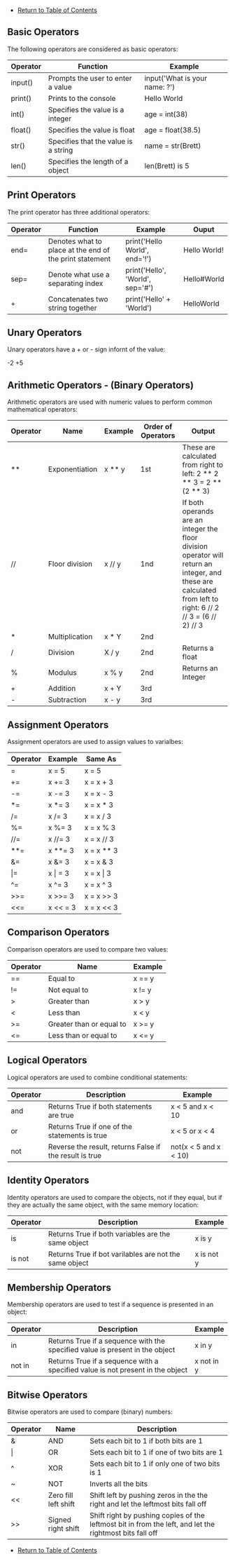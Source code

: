 - [Return to Table of Contents](/../../)  

## Basic Operators

The following operators are considered as basic operators:

| Operator | Function | Example |
| -------- | ---- | ------- |
| input() | Prompts the user to enter a value | input('What is your name: ?') |
| print() | Prints to the console | Hello World |
| int() | Specifies the value is a integer | age = int(38) |
| float() | Specifies the value is float | age = float(38.5) |
| str() | Specifies that the value is a string | name = str(Brett) |
| len() | Specifies the length of a object | len(Brett) is 5 |

## Print Operators

The print operator has three additional operators:

| Operator | Function | Example | Ouput |
| -------- | ---- | ------- | ----- |
| end= | Denotes what to place at the end of the print statement | print('Hello World', end='!') | Hello World! |
| sep= | Denote what use a separating index | print('Hello', 'World', sep='#') | Hello#World |
| + | Concatenates two string together | print('Hello' + 'World') | HelloWorld |

## Unary Operators

Unary operators have a + or - sign infornt of the value:

-2
+5


## Arithmetic Operators - (Binary Operators)

Arithmetic operators are used with numeric values to perform common mathematical operators:

| Operator | Name | Example | Order of Operators | Output |
| -------- | ---- | ------- | ------------------ | ------ |
| ** | Exponentiation | x ** y | 1st | These are calculated from right to left: 2 ** 2 ** 3 = 2 ** (2 ** 3) | 
| // | Floor division | x // y | 1nd | If both operands are an integer the floor division operator will return an integer, and these are calculated from left to right: 6 // 2 // 3 = (6 // 2) // 3 |
| * | Multiplication | x * Y | 2nd |
| / | Division | X / y | 2nd | Returns a float |
| % | Modulus | x % y | 2nd | Returns an Integer |
| + | Addition | x + Y | 3rd |
| - | Subtraction | x - y | 3rd |


## Assignment Operators

Assignment operators are used to assign values to varialbes:

| Operator | Example | Same As |
| -------- | ------- | ------- |
| = | x = 5 | x = 5 |
| += | x += 3 | x = x + 3 |
| -= | x -= 3 | x = x - 3 |
| *= | x *= 3 | x = x * 3 |
| /= | x /= 3 | x = x / 3 |
| %= | x %= 3 | x = x % 3 |
| //= | x //= 3 | x = x // 3 |
| **= | x **= 3 | x = x ** 3 |
| &= | x &= 3 | x = x & 3 |
| \|= | x \| = 3 | x = x \| 3 |
| ^= | x ^= 3 | x = x ^ 3 |
| >>= | x >>= 3 | x = x >> 3 |
| \<<= | x \<< = 3 | x = x \<< 3 |


## Comparison Operators

Comparison operators are used to compare two values:

| Operator | Name | Example |
| -------- | ---- | ------- |
| == | Equal to | x == y |
| != | Not equal to | x != y |
| > | Greater than | x > y |
| \< | Less than | x \< y |
| >= | Greater than or equal to | x >= y |
| \<= | Less than or equal to | x \<= y |


## Logical Operators

Logical operators are used to combine conditional statements:

| Operator | Description | Example |
| -------- | ------------| ------- |
| and | Returns True if both statements are true | x \< 5 and x \< 10 |
| or | Returns True if one of the statements is true | x \< 5 or x \< 4 |
| not | Reverse the result, returns False if the result is true | not(x \< 5 and x \< 10) |


## Identity Operators

Identity operators are used to compare the objects, not if they equal, but if they are actually the same object,
with the same memory location:

| Operator | Description | Example |
| -------- | ------------| ------- |
| is | Returns True if both variables are the same object | x is y |
| is not | Returns True if bot varilables are not the same object | x is not y |


## Membership Operators

Membership operators are used to test if a sequence is presented in an object:

| Operator | Description | Example |
| -------- | ------------| ------- |
| in | Returns True if a sequence with the specified value is present in the object | x in y |
| not in | Returns True if a sequence with a specified value is not present in the object | x not in y |


## Bitwise Operators

Bitwise operators are used to compare (binary) numbers:

| Operator | Name | Description |
| -------- | ---- | ----------- |
| & | AND | Sets each bit to 1 if both bits are 1 |
| \| | OR | Sets each bit to 1 if one of two bits are 1 |
| ^ | XOR | Sets each bit to 1 if only one of two bits is 1 |
| ~ | NOT | Inverts all the bits |
| \<< | Zero fill left shift | Shift left by pushing zeros in the the right and let the leftmost bits fall off |
| >> | Signed right shift | Shift right by pushing copies of the leftmost bit in from the left, and let the rightmost bits fall off |




- [Return to Table of Contents](/../../)  
